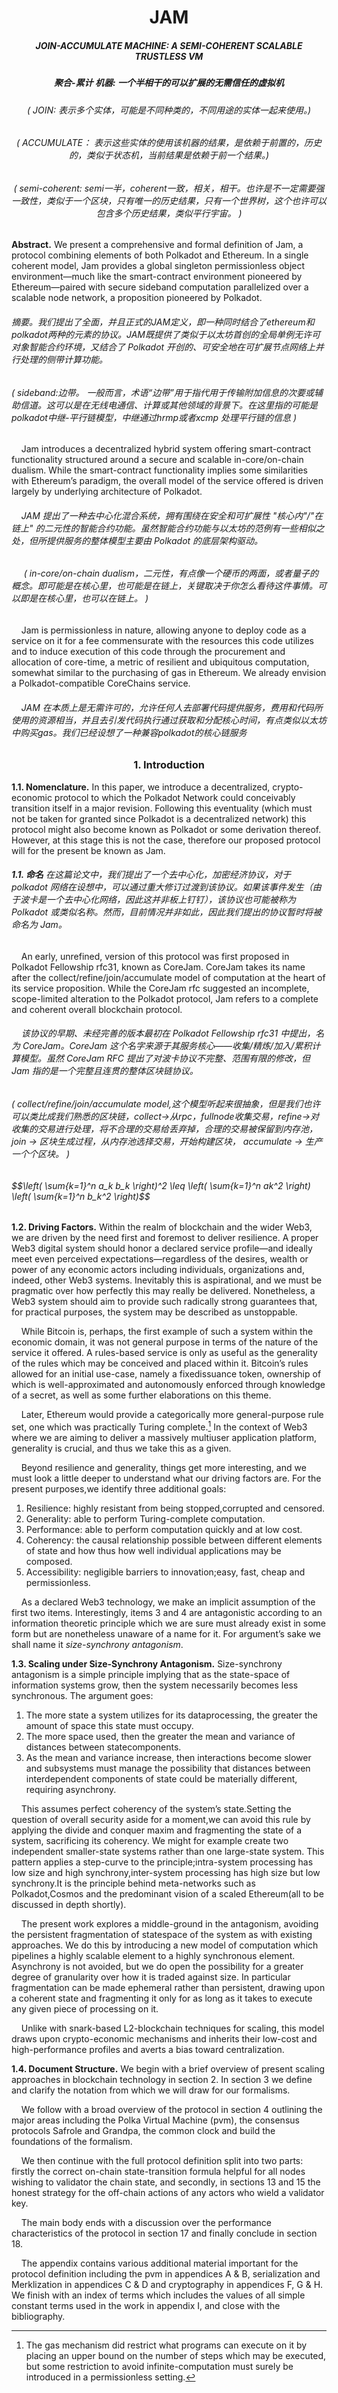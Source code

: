 <h1 align="center">JAM</h1>

<h5 align="center">JOIN-ACCUMULATE MACHINE: A SEMI-COHERENT SCALABLE TRUSTLESS VM</h5>
<h5 align="center">聚合-累计 机器: 一个半相干的可以扩展的无需信任的虚拟机 </h5>
<h6 align="center">( JOIN: 表示多个实体，可能是不同种类的，不同用途的实体一起来使用。)</h6>
<h6 align="center">( ACCUMULATE： 表示这些实体的使用该机器的结果，是依赖于前置的，历史的，类似于状态机，当前结果是依赖于前一个结果。)</h6>
<h6 align="center">( semi-coherent: semi一半，coherent一致，相关，相干。也许是不一定需要强一致性，类似于一个区块，只有唯一的历史结果，只有一个世界树，这个也许可以包含多个历史结果，类似平行宇宙。 )</h6>

**Abstract.** We present a comprehensive and formal definition of Jam, a protocol combining elements of both Polkadot and Ethereum. In a single coherent model, Jam provides a global singleton permissionless object environment—much like the smart-contract environment pioneered by Ethereum—paired with secure sideband computation parallelized over a scalable node network, a proposition pioneered by Polkadot.
<h6>摘要。我们提出了全面，并且正式的JAM定义，即一种同时结合了ethereum和polkadot两种的元素的协议。JAM既提供了类似于以太坊首创的全局单例无许可对象智能合约环境，又结合了 Polkadot 开创的、可安全地在可扩展节点网络上并行处理的侧带计算功能。</h6>
<h6>( sideband:边带。 一般而言，术语“边带”用于指代用于传输附加信息的次要或辅助信道。这可以是在无线电通信、计算或其他领域的背景下。在这里指的可能是polkadot中继-平行链模型，中继通过hrmp或者xcmp 处理平行链的信息 )</h6>
&nbsp;&nbsp;&nbsp;&nbsp;Jam introduces a decentralized hybrid system offering smart-contract functionality structured around a secure and scalable in-core/on-chain dualism. While the smart-contract functionality implies some similarities with Ethereum’s paradigm, the overall model of the service offered is driven largely by underlying architecture of Polkadot.
<h6>&nbsp;&nbsp;&nbsp;&nbsp;JAM 提出了一种去中心化混合系统，拥有围绕在安全和可扩展性 "核心内"/"在链上" 的二元性的智能合约功能。虽然智能合约功能与以太坊的范例有一些相似之处，但所提供服务的整体模型主要由 Polkadot 的底层架构驱动。</h6>
<h6>&nbsp;&nbsp;&nbsp;&nbsp; ( in-core/on-chain dualism，二元性，有点像一个硬币的两面，或者量子的概念。即可能是在核心里，也可能是在链上，关键取决于你怎么看待这件事情。可以即是在核心里，也可以在链上。 )</h6>
&nbsp;&nbsp;&nbsp;&nbsp;Jam is permissionless in nature, allowing anyone to deploy code as a service on it for a fee commensurate with the resources this code utilizes and to induce execution of this code through the procurement and allocation of core-time, a metric of resilient and ubiquitous computation, somewhat similar to the purchasing of gas in Ethereum. We already envision a Polkadot-compatible CoreChains service.
<h6> &nbsp;&nbsp;&nbsp;&nbsp;JAM 在本质上是无需许可的，允许任何人去部署代码提供服务，费用和代码所使用的资源相当，并且去引发代码执行通过获取和分配核心时间，有点类似以太坊中购买gas。我们已经设想了一种兼容polkadot的核心链服务</h6>


<h3 align="center"> 1. Introduction </h3>

**1.1. Nomenclature.** In this paper, we introduce a decentralized, crypto-economic protocol to which the Polkadot Network could conceivably transition itself in a major revision. Following this eventuality (which must not be taken for granted since Polkadot is a decentralized network) this protocol might also become known as Polkadot or some derivation thereof. However, at this stage this is not the case, therefore our proposed protocol will for the present be known as Jam.

<h6><strong>1.1. 命名</strong> 在这篇论文中，我们提出了一个去中心化，加密经济协议，对于polkadot 网络在设想中，可以通过重大修订过渡到该协议。如果该事件发生（由于波卡是一个去中心化网络，因此这并非板上钉钉），该协议也可能被称为 Polkadot 或类似名称。然而，目前情况并非如此，因此我们提出的协议暂时将被命名为 Jam。</h6>

&nbsp;&nbsp;&nbsp;&nbsp;An early, unrefined, version of this protocol was first proposed in Polkadot Fellowship rfc31, known as CoreJam. CoreJam takes its name after the collect/refine/join/accumulate model of computation at the heart of its service proposition. While the CoreJam rfc suggested an incomplete, scope-limited alteration to the Polkadot protocol, Jam refers to a complete and coherent overall blockchain protocol.
<h6>&nbsp;&nbsp;&nbsp;&nbsp;该协议的早期、未经完善的版本最初在 Polkadot Fellowship rfc31 中提出，名为 CoreJam。CoreJam 这个名字来源于其服务核心——收集/精炼/加入/累积计算模型。虽然 CoreJam RFC 提出了对波卡协议不完整、范围有限的修改，但 Jam 指的是一个完整且连贯的整体区块链协议。</h6>
<h6>( collect/refine/join/accumulate model,这个模型听起来很抽象，但是我们也许可以类比成我们熟悉的区块链，collect->从rpc，fullnode收集交易，refine->对收集的交易进行处理，将不合理的交易给丢弃掉，合理的交易被保留到内存池，join -> 区块生成过程，从内存池选择交易，开始构建区块， accumulate -> 生产一个个区块。 )</h6>

<h6>$$\left( \sum{k=1}^n a_k b_k \right)^2 \leq \left( \sum{k=1}^n ak^2 \right) \left( \sum{k=1}^n b_k^2 \right)$$</h6>

**1.2. Driving Factors.** Within the realm of blockchain and the wider Web3, we are driven by the need first and foremost to deliver resilience. A proper Web3 digital system should honor a declared service profile—and ideally meet even perceived expectations—regardless of the desires, wealth or power of any economic actors including individuals, organizations and, indeed, other Web3 systems. Inevitably this is aspirational, and we must be pragmatic over how perfectly this may really be delivered. Nonetheless, a Web3 system should aim to provide such radically strong guarantees that, for practical purposes, the system may be described as unstoppable.

&nbsp;&nbsp;&nbsp;&nbsp;While Bitcoin is, perhaps, the first example of such a system within the economic domain, it was not general purpose in terms of the nature of the service it offered. A rules-based service is only as useful as the generality of the rules which may be conceived and placed within it. Bitcoin’s rules allowed for an initial use-case, namely a fixedissuance token, ownership of which is well-approximated and autonomously enforced through knowledge of a secret, as well as some further elaborations on this theme.</p>

&nbsp;&nbsp;&nbsp;&nbsp;Later, Ethereum would provide a categorically more general-purpose rule set, one which was practically Turing complete.[^1] In the context of Web3 where we are aiming to deliver a massively multiuser application platform, generality is crucial, and thus we take this as a given.

&nbsp;&nbsp;&nbsp;&nbsp;Beyond resilience and generality, things get more interesting, and we must look a little deeper to understand what our driving factors are. For the present purposes,we identify three additional goals:
1. Resilience: highly resistant from being stopped,corrupted and censored.
2. Generality: able to perform Turing-complete computation.
3. Performance: able to perform computation quickly and at low cost.
4. Coherency: the causal relationship possible between different elements of state and how thus how well individual applications may be composed.
5. Accessibility: negligible barriers to innovation;easy, fast, cheap and permissionless.
   
&nbsp;&nbsp;&nbsp;&nbsp;As a declared Web3 technology, we make an implicit assumption of the first two items. Interestingly, items 3 and 4 are antagonistic according to an information theoretic principle which we are sure must already exist in some form but are nonetheless unaware of a name for it. For argument’s sake we shall name it *size-synchrony antagonism*.

**1.3. Scaling under Size-Synchrony Antagonism.** Size-synchrony antagonism is a simple principle implying that as the state-space of information systems grow, then the system necessarily becomes less synchronous. The argument goes:
1. The more state a system utilizes for its dataprocessing, the greater the amount of space this state must occupy.
2. The more space used, then the greater the mean and variance of distances between statecomponents.
3. As the mean and variance increase, then interactions become slower and subsystems must manage the possibility that distances between interdependent components of state could be materially different, requiring asynchrony.

&nbsp;&nbsp;&nbsp;&nbsp;This assumes perfect coherency of the system’s state.Setting the question of overall security aside for a moment,we can avoid this rule by applying the divide and conquer maxim and fragmenting the state of a system, sacrificing its coherency. We might for example create two independent smaller-state systems rather than one large-state system. This pattern applies a step-curve to the principle;intra-system processing has low size and high synchrony,inter-system processing has high size but low synchrony.It is the principle behind meta-networks such as Polkadot,Cosmos and the predominant vision of a scaled Ethereum(all to be discussed in depth shortly).

&nbsp;&nbsp;&nbsp;&nbsp;The present work explores a middle-ground in the antagonism, avoiding the persistent fragmentation of statespace of the system as with existing approaches. We do this by introducing a new model of computation which pipelines a highly scalable element to a highly synchronous element. Asynchrony is not avoided, but we do open the possibility for a greater degree of granularity over how it is traded against size. In particular fragmentation can be made ephemeral rather than persistent, drawing upon a coherent state and fragmenting it only for as long as it takes to execute any given piece of processing on it.


&nbsp;&nbsp;&nbsp;&nbsp;Unlike with snark-based L2-blockchain techniques for scaling, this model draws upon crypto-economic mechanisms and inherits their low-cost and high-performance profiles and averts a bias toward centralization.

**1.4. Document Structure.** We begin with a brief overview of present scaling approaches in blockchain technology in section 2. In section 3 we define and clarify the notation from which we will draw for our formalisms.

&nbsp;&nbsp;&nbsp;&nbsp;We follow with a broad overview of the protocol in section 4 outlining the major areas including the Polka Virtual Machine (pvm), the consensus protocols Safrole and Grandpa, the common clock and build the foundations of the formalism.

&nbsp;&nbsp;&nbsp;&nbsp;We then continue with the full protocol definition split into two parts: firstly the correct on-chain state-transition formula helpful for all nodes wishing to validator the chain state, and secondly, in sections 13 and 15 the honest strategy for the off-chain actions of any actors who wield a validator key.

&nbsp;&nbsp;&nbsp;&nbsp;The main body ends with a discussion over the performance characteristics of the protocol in section 17 and finally conclude in section 18.

&nbsp;&nbsp;&nbsp;&nbsp;The appendix contains various additional material important for the protocol definition including the pvm in appendices A & B, serialization and Merklization in appendices C & D and cryptography in appendices F, G & H. We finish with an index of terms which includes the values of all simple constant terms used in the work in appendix I, and close with the bibliography.

[^1]: The gas mechanism did restrict what programs can execute on it by placing an upper bound on the number of steps which may be executed, but some restriction to avoid infinite-computation must surely be introduced in a permissionless setting.


